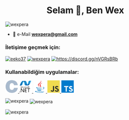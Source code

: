 <h1 align="center">Selam 👋, Ben Wex</h1>
<p align="left"> <img src="https://komarev.com/ghpvc/?username=wexpera&label=Profile%20views&color=0e75b6&style=flat" alt="wexpera" /> </p>

- 📧 e-Mail **wexpera@gmail.com**

<h3 align="left">İletişime geçmek için:</h3>
<p align="left">
<a href="https://instagram.com/beerkayaktas" target="blank"><img align="center" src="https://cdn.jsdelivr.net/npm/simple-icons@3.0.1/icons/instagram.svg" alt="eeko37" height="30" width="40" /></a>
<a href="https://www.youtube.com/c/wexpera" target="blank"><img align="center" src="https://cdn.jsdelivr.net/npm/simple-icons@3.0.1/icons/youtube.svg" alt="wexpera" height="30" width="40" /></a>
<a href="https://discord.gg/https://discord.gg/nVGRsBRb" target="blank"><img align="center" src="https://cdn.jsdelivr.net/npm/simple-icons@3.0.1/icons/discord.svg" alt="https://discord.gg/nVGRsBRb" height="30" width="40" /></a>
</p>

<h3 align="left">Kullanabildiğim uygulamalar:</h3>
<p align="left"> <a href="https://www.cprogramming.com/" target="_blank"> <img src="https://raw.githubusercontent.com/devicons/devicon/master/icons/c/c-original.svg" alt="c" width="40" height="40"/> </a> <a href="https://dotnet.microsoft.com/" target="_blank"> <img src="https://raw.githubusercontent.com/devicons/devicon/master/icons/dot-net/dot-net-original-wordmark.svg" alt="dotnet" width="40" height="40"/> </a> <a href="https://www.java.com" target="_blank"> <img src="https://raw.githubusercontent.com/devicons/devicon/master/icons/java/java-original.svg" alt="java" width="40" height="40"/> </a> <a href="https://developer.mozilla.org/en-US/docs/Web/JavaScript" target="_blank"> <img src="https://raw.githubusercontent.com/devicons/devicon/master/icons/javascript/javascript-original.svg" alt="javascript" width="40" height="40"/> </a> <a href="https://www.typescriptlang.org/" target="_blank"> <img src="https://raw.githubusercontent.com/devicons/devicon/master/icons/typescript/typescript-original.svg" alt="typescript" width="40" height="40"/> </a> </p>

<p><img align="left" src="https://github-readme-stats.vercel.app/api/top-langs?username=wexpera&show_icons=true&locale=en&layout=compact" alt="wexpera" /></p>

<p>&nbsp;<img align="center" src="https://github-readme-stats.vercel.app/api?username=wexpera&show_icons=true&locale=en" alt="wexpera" /></p>

<p><img align="center" src="https://github-readme-streak-stats.herokuapp.com/?user=wexpera&" alt="wexpera" /></p>

